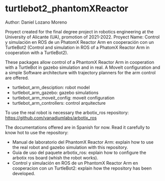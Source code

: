 # turtlebot2_phantomXReactor

Author: Daniel Lozano Moreno

Proyect created for the final degree project in robotics engineering at the University of Alicante (UA), promotion of 2021-2022. Proyect Name: Control y simulación en ROS de un PhatomX Reactor Arm en cooperación con un TurtleBot2 (Control and simulation in ROS of a PhatomX Reactor Arm in cooperation with a TurtleBot2).

These packages allow control of a PhantomX Reactor Arm in cooperation with a TurtleBot in gazebo simulation and in real. A MoveIt configuration and a simple Software architecture with trajectory planners for the arm control are offered.

* turtlebot_arm_desciption: robot model
* turtlebot_arm_gazebo: gazebo simulations
* turtlebot_arm_moveit_config: moveit configuration
* turtlebot_arm_controllers: control arquitecture

To use the real robot is necessary the arbotix_ros repository: https://github.com/vanadiumlabs/arbotix_ros

The documentations offered are in Spanish for now. Read it carefully to know hot to use the repository:

* Manual de laboratorio del PhantomX Reactor Arm: explain how to use the real robot and gazebo simulation with this repository.
* Guia de uso del paquete arbotix_ros: explain how to configure the arbotix ros board (whish the robot works).
* Control y simulación en ROS de un PhantomX Reactor Arm en cooperacion con un TurtleBot2: explain how the repository has been developed.
